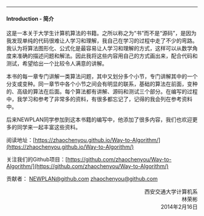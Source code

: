 --------
#### Introduction - 简介

<p id="mi">这是一本关于大学生计算机算法的书籍。之所以称之为“书”而不是“源码”，是因为我发现单纯的代码很难让人学习和理解，我自己在学习的过程中走了不少的弯路。我认为将算法图形化、公式化是最容易让人学习和理解的方式，这样可以从数学角度来准确的描述问题和解法。因此我将这些内容用自己的方式画出来，配合代码和测试，希望给出一个比较令人满意的讲解。</p>
<p id="mi">本书的每一章专门讲解一类算法问题，其中又划分多个小节，专门讲解其中的一个分支或变种。同一章节中各个小节之间会有明显的联系，基础的算法在前面，变种的、高级的算法在后面。每个算法都有讲解、源码和测试三个部分。在编写的过程中，我学习和参考了非常多的资料，有很多都忘记了，记得的我会列在参考资料中。</p>
<p id="mi">后来NEWPLAN同学参加到这本书籍的编写中，他添加了很多内容，我们也欢迎更多的同学来一起丰富这些资料。</p>

阅读地址：[https://zhaochenyou.github.io/Way-to-Algorithm/](https://zhaochenyou.github.io/Way-to-Algorithm/)

关注我们的Github项目：[https://github.com/zhaochenyou/Way-to-Algorithm/](https://github.com/zhaochenyou/Way-to-Algorithm/)

贡献者： NEWPLAN@github.com zhaochenyou@github.com

<p align="right">
西安交通大学计算机系<br>
林荣彬<br>
2014年2月16日<br>
</p>
